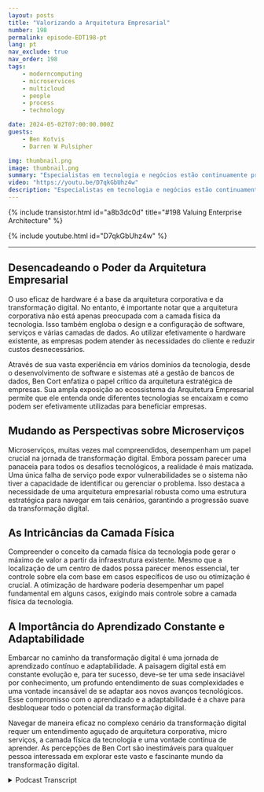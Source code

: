 ```yaml
---
layout: posts
title: "Valorizando a Arquitetura Empresarial"
number: 198
permalink: episode-EDT198-pt
lang: pt
nav_exclude: true
nav_order: 198
tags:
    - moderncomputing
    - microservices
    - multicloud
    - people
    - process
    - technology

date: 2024-05-02T07:00:00.000Z
guests:
    - Ben Kotvis
    - Darren W Pulsipher

img: thumbnail.png
image: thumbnail.png
summary: "Especialistas em tecnologia e negócios estão continuamente procurando as melhores maneiras de aproveitar a expansiva, sempre em evolução e vital paisagem de transformação digital. Um desses especialistas é Ben Kotvis, um arquiteto de soluções principal na Insight, que compartilha insights poderosos sobre como navegar efetivamente no reino digital usando pessoas, processos e tecnologia."
video: "https://youtu.be/D7qkGbUhz4w"
description: "Especialistas em tecnologia e negócios estão continuamente procurando as melhores maneiras de aproveitar a expansiva, sempre em evolução e vital paisagem de transformação digital. Um desses especialistas é Ben Kotvis, um arquiteto de soluções principal na Insight, que compartilha insights poderosos sobre como navegar efetivamente no reino digital usando pessoas, processos e tecnologia."
---
```


<div>
{% include transistor.html id="a8b3dc0d" title="#198 Valuing Enterprise Architecture" %}

{% include youtube.html id="D7qkGbUhz4w" %}
</div>

---

## Desencadeando o Poder da Arquitetura Empresarial

O uso eficaz de hardware é a base da arquitetura corporativa e da transformação digital. No entanto, é importante notar que a arquitetura corporativa não está apenas preocupada com a camada física da tecnologia. Isso também engloba o design e a configuração de software, serviços e várias camadas de dados. Ao utilizar efetivamente o hardware existente, as empresas podem atender às necessidades do cliente e reduzir custos desnecessários.

Através de sua vasta experiência em vários domínios da tecnologia, desde o desenvolvimento de software e sistemas até a gestão de bancos de dados, Ben Cort enfatiza o papel crítico da arquitetura estratégica de empresas. Sua ampla exposição ao ecossistema da Arquitetura Empresarial permite que ele entenda onde diferentes tecnologias se encaixam e como podem ser efetivamente utilizadas para beneficiar empresas.

## Mudando as Perspectivas sobre Microserviços

Microserviços, muitas vezes mal compreendidos, desempenham um papel crucial na jornada de transformação digital. Embora possam parecer uma panaceia para todos os desafios tecnológicos, a realidade é mais matizada. Uma única falha de serviço pode expor vulnerabilidades se o sistema não tiver a capacidade de identificar ou gerenciar o problema. Isso destaca a necessidade de uma arquitetura empresarial robusta como uma estrutura estratégica para navegar em tais cenários, garantindo a progressão suave da transformação digital.

## As Intricâncias da Camada Física

Compreender o conceito da camada física da tecnologia pode gerar o máximo de valor a partir da infraestrutura existente. Mesmo que a localização de um centro de dados possa parecer menos essencial, ter controle sobre ela com base em casos específicos de uso ou otimização é crucial. A otimização de hardware poderia desempenhar um papel fundamental em alguns casos, exigindo mais controle sobre a camada física da tecnologia.

## A Importância do Aprendizado Constante e Adaptabilidade

Embarcar no caminho da transformação digital é uma jornada de aprendizado contínuo e adaptabilidade. A paisagem digital está em constante evolução e, para ter sucesso, deve-se ter uma sede insaciável por conhecimento, um profundo entendimento de suas complexidades e uma vontade incansável de se adaptar aos novos avanços tecnológicos. Esse compromisso com o aprendizado e a adaptabilidade é a chave para desbloquear todo o potencial da transformação digital.

Navegar de maneira eficaz no complexo cenário da transformação digital requer um entendimento aguçado de arquitetura corporativa, micro serviços, a camada física da tecnologia e uma vontade contínua de aprender. As percepções de Ben Cort são inestimáveis para qualquer pessoa interessada em explorar este vasto e fascinante mundo da transformação digital.



<details>
<summary> Podcast Transcript </summary>

<p></p>

</details>
